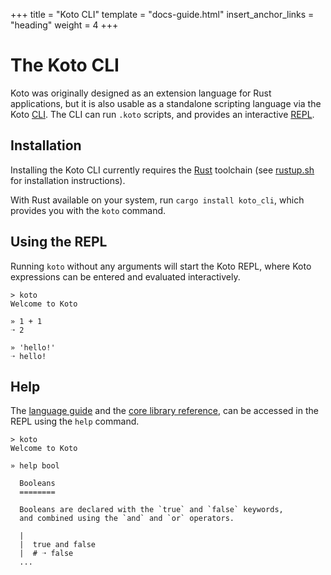 +++
title = "Koto CLI"
template = "docs-guide.html"
insert_anchor_links = "heading"
weight = 4
+++


# The Koto CLI

Koto was originally designed as an extension language for Rust applications, 
but it is also usable as a standalone scripting language via the Koto [CLI](https://en.wikipedia.org/wiki/Command-line_interface). 
The CLI can run `.koto` scripts, and provides an interactive [REPL](https://en.wikipedia.org/wiki/Read–eval–print_loop). 

## Installation

Installing the Koto CLI currently requires the [Rust](https://rust-lang.org) toolchain 
(see [rustup.sh](https://rustup.sh) for installation instructions). 

With Rust available on your system, run `cargo install koto_cli`, 
which provides you with the `koto` command.

## Using the REPL

Running `koto` without any arguments will start the Koto REPL, 
where Koto expressions can be entered and evaluated interactively. 

````
> koto
Welcome to Koto 

» 1 + 1
➝ 2

» 'hello!'
➝ hello!
````

## Help

The [language guide](language_guide.md) and the [core library reference](../core), 
can be accessed in the REPL using the `help` command. 

````
> koto
Welcome to Koto

» help bool

  Booleans
  ========

  Booleans are declared with the `true` and `false` keywords, 
  and combined using the `and` and `or` operators.

  |
  |  true and false
  |  # ➝ false
  ...
````